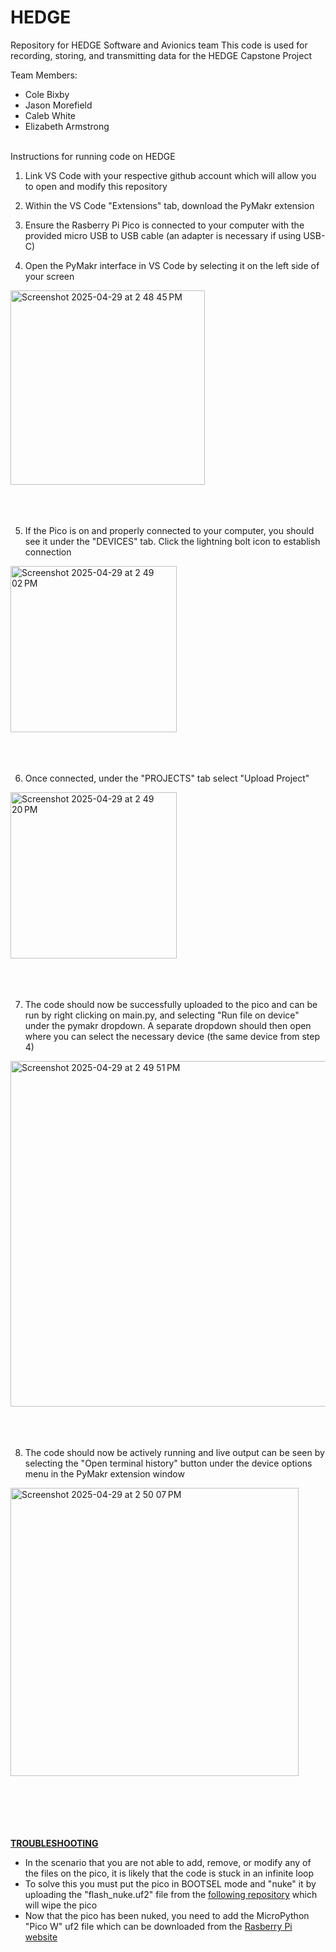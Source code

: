# HEDGE
Repository for HEDGE Software and Avionics team
This code is used for recording, storing, and transmitting data for the HEDGE Capstone Project

Team Members:
* Cole Bixby
* Jason Morefield
* Caleb White
* Elizabeth Armstrong
<br/><br/>

Instructions for running code on HEDGE
1. Link VS Code with your respective github account which will allow you to open and modify this repository
  
2. Within the VS Code "Extensions" tab, download the PyMakr extension
  
3. Ensure the Rasberry Pi Pico is connected to your computer with the provided micro USB to USB cable (an adapter is necessary if using USB-C)
  
4. Open the PyMakr interface in VS Code by selecting it on the left side of your screen
<img width="311" alt="Screenshot 2025-04-29 at 2 48 45 PM" src="https://github.com/user-attachments/assets/cc975337-3c97-4407-8fdf-24df3e4f87ae" />
<br/><br/>
<br/><br/>

5. If the Pico is on and properly connected to your computer, you should see it under the "DEVICES" tab. Click the lightning bolt icon to establish connection
<img width="266" alt="Screenshot 2025-04-29 at 2 49 02 PM" src="https://github.com/user-attachments/assets/abfe9477-2dad-462b-a366-1b717cbb7462" />
<br/><br/>
<br/><br/>
    
6. Once connected, under the "PROJECTS" tab select "Upload Project"
<img width="266" alt="Screenshot 2025-04-29 at 2 49 20 PM" src="https://github.com/user-attachments/assets/50fbff95-570f-4116-affe-58bf6360a485" />
<br/><br/>
<br/><br/>

7. The code should now be successfully uploaded to the pico and can be run by right clicking on main.py, and selecting "Run file on device" under the pymakr dropdown. A separate dropdown should then open where you can select the necessary device (the same device from step 4)
<img width="553" alt="Screenshot 2025-04-29 at 2 49 51 PM" src="https://github.com/user-attachments/assets/07644e50-5e0d-41a0-8e8f-d7f16174e749" />
<br/><br/>
<br/><br/>

8. The code should now be actively running and live output can be seen by selecting the "Open terminal history" button under the device options menu in the PyMakr extension window
<img width="461" alt="Screenshot 2025-04-29 at 2 50 07 PM" src="https://github.com/user-attachments/assets/e549dc91-81b3-4f5d-8100-40bb931bd67d" />
<br/><br/>
<br/><br/>
<br/><br/>

**<ins>TROUBLESHOOTING</ins>**
- In the scenario that you are not able to add, remove, or modify any of the files on the pico, it is likely that the code is stuck in an infinite loop
- To solve this you must put the pico in BOOTSEL mode and "nuke" it by uploading the "flash_nuke.uf2" file from the [following repository](https://github.com/dwelch67/raspberrypi-pico/blob/main/flash_nuke.uf2) which will wipe the pico
- Now that the pico has been nuked, you need to add the MicroPython "Pico W" uf2 file which can be downloaded from the [Rasberry Pi website](https://www.raspberrypi.com/documentation/microcontrollers/micropython.html)

